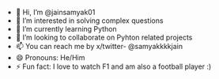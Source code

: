 - 👋 Hi, I’m @jainsamyak01
- 👀 I’m interested in solving complex questions
- 🌱 I’m currently learning Python
- 💞️ I’m looking to collaborate on Pyhton related projects
- 📫 You can reach me by x/twitter- @samyakkkkjain
- 😄 Pronouns: He/Him
- ⚡ Fun fact: I love to watch F1 and am also a football player :)

<!---
jainsamyak01/jainsamyak01 is a ✨ special ✨ repository because its `README.md` (this file) appears on your GitHub profile.
You can click the Preview link to take a look at your changes.
--->
